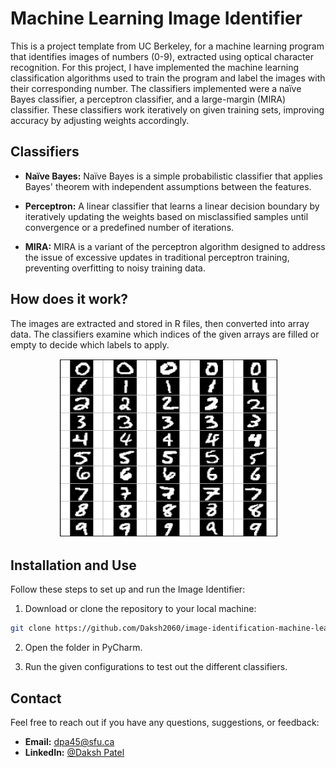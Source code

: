 # Machine Learning Image Identifier

This is a project template from UC Berkeley, for a machine learning program that identifies images of numbers (0-9), extracted using optical character recognition. For this project, I have implemented the machine learning classification algorithms used to train the program and label the images with their corresponding number. The classifiers implemented were a naïve Bayes classifier, a perceptron classifier, and a large-margin (MIRA) classifier. These classifiers work iteratively on given training sets, improving accuracy by adjusting weights accordingly. 

## Classifiers

- **Naïve Bayes:** Naïve Bayes is a simple probabilistic classifier that applies Bayes' theorem with independent assumptions between the features. 

- **Perceptron:** A linear classifier that learns a linear decision boundary by iteratively updating the weights based on misclassified samples until convergence or a predefined number of iterations. 

- **MIRA:** MIRA is a variant of the perceptron algorithm designed to address the issue of excessive updates in traditional perceptron training, preventing overfitting to noisy training data. 

## How does it work?

The images are extracted and stored in R files, then converted into array data. The classifiers examine which indices of the given arrays are filled or empty to decide which labels to apply. 

<p align="center">
 <img src="images/image1.png" />
</p>

## Installation and Use

Follow these steps to set up and run the Image Identifier:

1. Download or clone the repository to your local machine:

  ```bash
  git clone https://github.com/Daksh2060/image-identification-machine-learning
  ```

 
2. Open the folder in PyCharm.


3. Run the given configurations to test out the different classifiers.
  
## Contact

Feel free to reach out if you have any questions, suggestions, or feedback:

- **Email:** dpa45@sfu.ca
- **LinkedIn:** [@Daksh Patel](https://www.linkedin.com/in/daksh-patel-956622290/)
